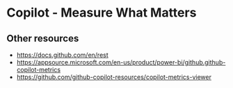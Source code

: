 # Copilot - Measure What Matters



## Other resources

- https://docs.github.com/en/rest
- https://appsource.microsoft.com/en-us/product/power-bi/github.github-copilot-metrics
- https://github.com/github-copilot-resources/copilot-metrics-viewer